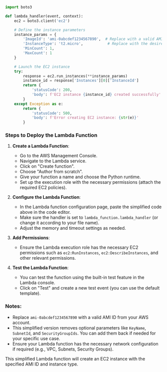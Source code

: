 
```python
import boto3

def lambda_handler(event, context):
    ec2 = boto3.client('ec2')

    # Define the instance parameters
    instance_params = {
        'ImageId': 'ami-0abcdef1234567890',  # Replace with a valid AMI ID
        'InstanceType': 't2.micro',           # Replace with the desired instance type
        'MinCount': 1,
        'MaxCount': 1
    }

    # Launch the EC2 instance
    try:
        response = ec2.run_instances(**instance_params)
        instance_id = response['Instances'][0]['InstanceId']
        return {
            'statusCode': 200,
            'body': f'EC2 instance {instance_id} created successfully'
        }
    except Exception as e:
        return {
            'statusCode': 500,
            'body': f'Error creating EC2 instance: {str(e)}'
        }
```

### Steps to Deploy the Lambda Function

1. **Create a Lambda Function**:
   - Go to the AWS Management Console.
   - Navigate to the Lambda service.
   - Click on "Create function".
   - Choose "Author from scratch".
   - Give your function a name and choose the Python runtime.
   - Set up the execution role with the necessary permissions (attach the required EC2 policies).

2. **Configure the Lambda Function**:
   - In the Lambda function configuration page, paste the simplified code above in the code editor.
   - Make sure the handler is set to `lambda_function.lambda_handler` (or change it according to your file name).
   - Adjust the memory and timeout settings as needed.

3. **Add Permissions**:
   - Ensure the Lambda execution role has the necessary EC2 permissions such as `ec2:RunInstances`, `ec2:DescribeInstances`, and other relevant permissions.

4. **Test the Lambda Function**:
   - You can test the function using the built-in test feature in the Lambda console.
   - Click on "Test" and create a new test event (you can use the default template).

### Notes:
- Replace `ami-0abcdef1234567890` with a valid AMI ID from your AWS account.
- This simplified version removes optional parameters like `KeyName`, `SubnetId`, and `SecurityGroupIds`. You can add them back if needed for your specific use case.
- Ensure your Lambda function has the necessary network configuration if required (e.g., VPC, Subnets, Security Groups).

This simplified Lambda function will create an EC2 instance with the specified AMI ID and instance type.
